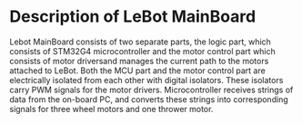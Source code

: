 # Description of LeBot MainBoard
Lebot MainBoard consists of two separate parts, the logic part, which consists of STM32G4 microcontroller and the motor control part which consists of motor driversand manages the current path to the motors attached to LeBot. Both the MCU part and the motor control part are electrically isolated from each other with digital isolators. These isolators carry PWM signals for the motor drivers. Microcontroller receives strings of data from the on-board PC, and converts these strings into corresponding signals for three wheel motors and one thrower motor. 

